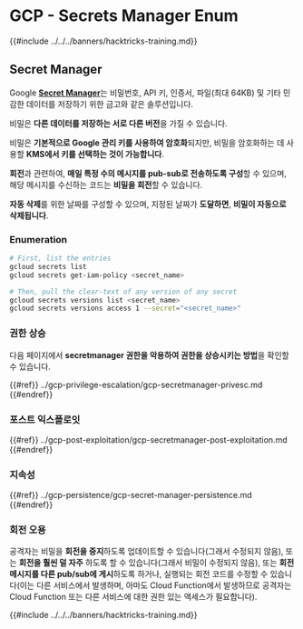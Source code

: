# GCP - Secrets Manager Enum

{{#include ../../../banners/hacktricks-training.md}}

## Secret Manager

Google [**Secret Manager**](https://cloud.google.com/solutions/secrets-management/)는 비밀번호, API 키, 인증서, 파일(최대 64KB) 및 기타 민감한 데이터를 저장하기 위한 금고와 같은 솔루션입니다.

비밀은 **다른 데이터를 저장하는 서로 다른 버전**을 가질 수 있습니다.

비밀은 **기본적으로 Google 관리 키를 사용하여 암호화**되지만, 비밀을 암호화하는 데 사용할 **KMS에서 키를 선택하는 것이 가능합니다**.

**회전**과 관련하여, **매일 특정 수의 메시지를 pub-sub로 전송하도록 구성**할 수 있으며, 해당 메시지를 수신하는 코드는 **비밀을 회전**할 수 있습니다.

**자동 삭제**를 위한 날짜를 구성할 수 있으며, 지정된 날짜가 **도달하면**, **비밀이 자동으로 삭제됩니다**.

### Enumeration
```bash
# First, list the entries
gcloud secrets list
gcloud secrets get-iam-policy <secret_name>

# Then, pull the clear-text of any version of any secret
gcloud secrets versions list <secret_name>
gcloud secrets versions access 1 --secret="<secret_name>"
```
### 권한 상승

다음 페이지에서 **secretmanager 권한을 악용하여 권한을 상승시키는 방법**을 확인할 수 있습니다.

{{#ref}}
../gcp-privilege-escalation/gcp-secretmanager-privesc.md
{{#endref}}

### 포스트 익스플로잇

{{#ref}}
../gcp-post-exploitation/gcp-secretmanager-post-exploitation.md
{{#endref}}

### 지속성

{{#ref}}
../gcp-persistence/gcp-secret-manager-persistence.md
{{#endref}}

### 회전 오용

공격자는 비밀을 **회전을 중지**하도록 업데이트할 수 있습니다(그래서 수정되지 않음), 또는 **회전을 훨씬 덜 자주** 하도록 할 수 있습니다(그래서 비밀이 수정되지 않음), 또는 **회전 메시지를 다른 pub/sub에 게시**하도록 하거나, 실행되는 회전 코드를 수정할 수 있습니다(이는 다른 서비스에서 발생하며, 아마도 Cloud Function에서 발생하므로 공격자는 Cloud Function 또는 다른 서비스에 대한 권한 있는 액세스가 필요합니다).

{{#include ../../../banners/hacktricks-training.md}}
